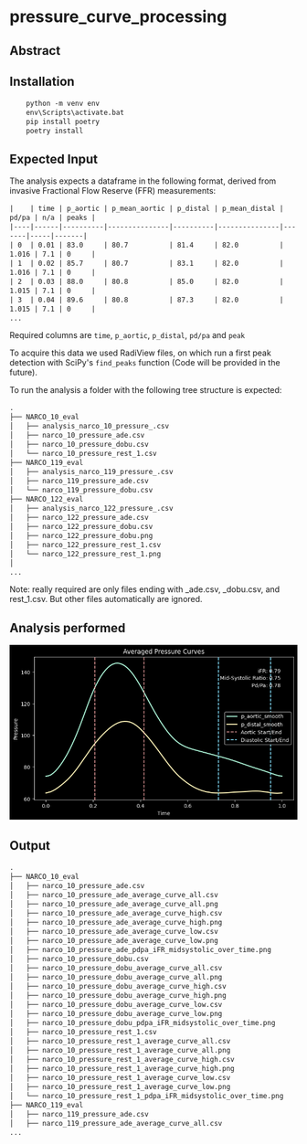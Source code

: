 # pressure_curve_processing
## Abstract


## Installation

```shell
    python -m venv env
    env\Scripts\activate.bat
    pip install poetry
    poetry install
```

## Expected Input

The analysis expects a dataframe in the following format, derived from invasive Fractional Flow Reserve (FFR) measurements:
```
|    | time | p_aortic | p_mean_aortic | p_distal | p_mean_distal | pd/pa | n/a | peaks |
|----|------|----------|---------------|----------|---------------|-------|-----|-------|
| 0  | 0.01 | 83.0     | 80.7          | 81.4     | 82.0          | 1.016 | 7.1 | 0     |
| 1  | 0.02 | 85.7     | 80.7          | 83.1     | 82.0          | 1.016 | 7.1 | 0     |
| 2  | 0.03 | 88.0     | 80.8          | 85.0     | 82.0          | 1.015 | 7.1 | 0     |
| 3  | 0.04 | 89.6     | 80.8          | 87.3     | 82.0          | 1.015 | 7.1 | 0     |
...
```
Required columns are `time`, `p_aortic`, `p_distal`, `pd/pa` and `peak`

To acquire this data we used RadiView files, on which run a first peak detection with SciPy's `find_peaks` function (Code will be provided in the future).

To run the analysis a folder with the following tree structure is expected:
```
.
├── NARCO_10_eval
│   ├── analysis_narco_10_pressure_.csv
│   ├── narco_10_pressure_ade.csv
│   ├── narco_10_pressure_dobu.csv
│   └── narco_10_pressure_rest_1.csv
├── NARCO_119_eval
│   ├── analysis_narco_119_pressure_.csv
│   ├── narco_119_pressure_ade.csv
│   └── narco_119_pressure_dobu.csv
├── NARCO_122_eval
│   ├── analysis_narco_122_pressure_.csv
│   ├── narco_122_pressure_ade.csv
│   ├── narco_122_pressure_dobu.csv
│   ├── narco_122_pressure_dobu.png
│   ├── narco_122_pressure_rest_1.csv
│   └── narco_122_pressure_rest_1.png
│   
...
```
Note: really required are only files ending with _ade.csv, _dobu.csv, and rest_1.csv. But other files automatically are ignored.

## Analysis performed
![Average Curve Plot All](average_curve_plot_all.png)

## Output
```
.
├── NARCO_10_eval
│   ├── narco_10_pressure_ade.csv
│   ├── narco_10_pressure_ade_average_curve_all.csv
│   ├── narco_10_pressure_ade_average_curve_all.png
│   ├── narco_10_pressure_ade_average_curve_high.csv
│   ├── narco_10_pressure_ade_average_curve_high.png
│   ├── narco_10_pressure_ade_average_curve_low.csv
│   ├── narco_10_pressure_ade_average_curve_low.png
│   ├── narco_10_pressure_ade_pdpa_iFR_midsystolic_over_time.png
│   ├── narco_10_pressure_dobu.csv
│   ├── narco_10_pressure_dobu_average_curve_all.csv
│   ├── narco_10_pressure_dobu_average_curve_all.png
│   ├── narco_10_pressure_dobu_average_curve_high.csv
│   ├── narco_10_pressure_dobu_average_curve_high.png
│   ├── narco_10_pressure_dobu_average_curve_low.csv
│   ├── narco_10_pressure_dobu_average_curve_low.png
│   ├── narco_10_pressure_dobu_pdpa_iFR_midsystolic_over_time.png
│   ├── narco_10_pressure_rest_1.csv
│   ├── narco_10_pressure_rest_1_average_curve_all.csv
│   ├── narco_10_pressure_rest_1_average_curve_all.png
│   ├── narco_10_pressure_rest_1_average_curve_high.csv
│   ├── narco_10_pressure_rest_1_average_curve_high.png
│   ├── narco_10_pressure_rest_1_average_curve_low.csv
│   ├── narco_10_pressure_rest_1_average_curve_low.png
│   └── narco_10_pressure_rest_1_pdpa_iFR_midsystolic_over_time.png
├── NARCO_119_eval
│   ├── narco_119_pressure_ade.csv
│   ├── narco_119_pressure_ade_average_curve_all.csv
...
```
